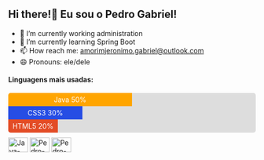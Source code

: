 ## Hi there!👋 Eu sou o Pedro Gabriel!

- 🔭 I’m currently working administration
- 🌱 I’m currently learning Spring Boot
- 📫 How reach me: amorimjeronimo.gabriel@outlook.com
- 😄 Pronouns: ele/dele


<!-- Linguagens e porcentagens -->
<h4>Linguagens mais usadas:</h4>

<!-- Barra de porcentagem visual -->
<div style="width: 100%; background: #ddd; border-radius: 5px; overflow: hidden; font-size: 14px; margin-bottom: 10px;">
  <div style="width: 50%; background: orange; padding: 5px 0; text-align: center; color: white;">Java 50%</div>
  <div style="width: 30%; background: #264de4; padding: 5px 0; text-align: center; color: white;">CSS3 30%</div>
  <div style="width: 20%; background: #e34c26; padding: 5px 0; text-align: center; color: white;">HTML5 20%</div>
</div>

<!-- Ícones das linguagens -->
<div style="display: inline_block">
  <img align="center" alt="Java-pedro" height="30" width="40" src="https://img.shields.io/badge/Java-50%25-orange">
  <img align="center" alt="Pedro-CSS" height="30" width="40" src="https://img.shields.io/badge/CSS3-30%25-blue">
  <img align="center" alt="Pedro-HTML" height="30" width="40" src="https://img.shields.io/badge/HTML5-20%25-red">
</div>
